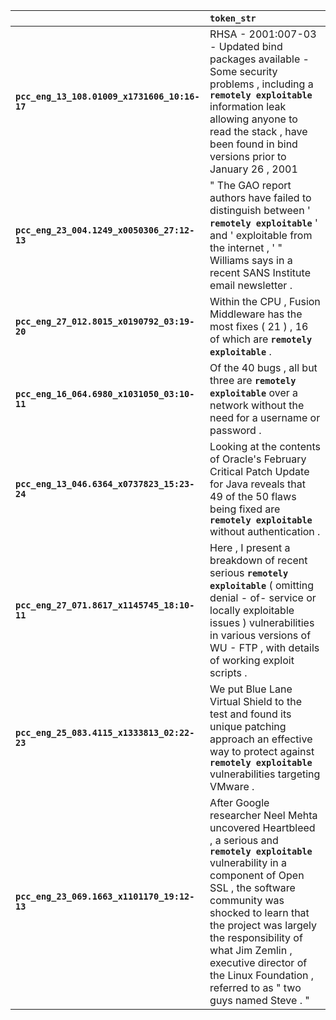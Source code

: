 |                                              | `token_str`                                                                                                                                                                                                                                                                                                                                             |
|:---------------------------------------------|:--------------------------------------------------------------------------------------------------------------------------------------------------------------------------------------------------------------------------------------------------------------------------------------------------------------------------------------------------------|
| **`pcc_eng_13_108.01009_x1731606_10:16-17`** | RHSA - 2001:007-03 - Updated bind packages available - Some security problems , including a __``remotely exploitable``__ information leak allowing anyone to read the stack , have been found in bind versions prior to January 26 , 2001                                                                                                               |
| **`pcc_eng_23_004.1249_x0050306_27:12-13`**  | " The GAO report authors have failed to distinguish between ' __``remotely exploitable``__ ' and ' exploitable from the internet , ' " Williams says in a recent SANS Institute email newsletter .                                                                                                                                                      |
| **`pcc_eng_27_012.8015_x0190792_03:19-20`**  | Within the CPU , Fusion Middleware has the most fixes ( 21 ) , 16 of which are __``remotely exploitable``__ .                                                                                                                                                                                                                                           |
| **`pcc_eng_16_064.6980_x1031050_03:10-11`**  | Of the 40 bugs , all but three are __``remotely exploitable``__ over a network without the need for a username or password .                                                                                                                                                                                                                            |
| **`pcc_eng_13_046.6364_x0737823_15:23-24`**  | Looking at the contents of Oracle's February Critical Patch Update for Java reveals that 49 of the 50 flaws being fixed are __``remotely exploitable``__ without authentication .                                                                                                                                                                       |
| **`pcc_eng_27_071.8617_x1145745_18:10-11`**  | Here , I present a breakdown of recent serious __``remotely exploitable``__ ( omitting denial - of- service or locally exploitable issues ) vulnerabilities in various versions of WU - FTP , with details of working exploit scripts .                                                                                                                 |
| **`pcc_eng_25_083.4115_x1333813_02:22-23`**  | We put Blue Lane Virtual Shield to the test and found its unique patching approach an effective way to protect against __``remotely exploitable``__ vulnerabilities targeting VMware .                                                                                                                                                                  |
| **`pcc_eng_23_069.1663_x1101170_19:12-13`**  | After Google researcher Neel Mehta uncovered Heartbleed , a serious and __``remotely exploitable``__ vulnerability in a component of Open SSL , the software community was shocked to learn that the project was largely the responsibility of what Jim Zemlin , executive director of the Linux Foundation , referred to as " two guys named Steve . " |